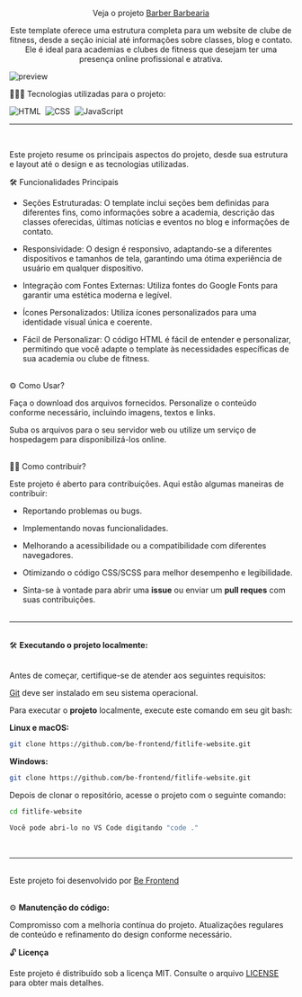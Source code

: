 <div align="center">

Veja o projeto <a href="https://fitlifewebsite.netlify.app/">Barber Barbearia</a>

<p>Este template oferece uma estrutura completa para um website de clube de fitness, desde a seção inicial até informações sobre classes, blog e contato. Ele é ideal para academias e clubes de fitness que desejam ter uma presença online profissional e atrativa.
</p>
</div>

![preview](https://github.com/be-frontend/frontend-websites/assets/110783805/ab794949-eca9-49da-a069-c0b416dbe253)

👨🏼‍💻 Tecnologias utilizadas para o projeto:

![HTML](https://img.shields.io/badge/-HTML-0D1117?style=for-the-badge&logo=html5&labelColor=0D1117)&nbsp;
![CSS](https://img.shields.io/badge/-CSS-0D1117?style=for-the-badge&logo=CSS3&logoColor=blue&labelColor=0D1117)&nbsp;
![JavaScript](https://img.shields.io/badge/-javascript-0D1117?style=for-the-badge&logo=javascript&logoColor=yellow&labelColor=0D1117)&nbsp;
<hr><br>

Este projeto resume os principais aspectos do projeto, desde sua estrutura e layout até o design e as tecnologias utilizadas.

🛠️ Funcionalidades Principais

- Seções Estruturadas: O template inclui seções bem definidas para diferentes fins, como informações sobre a academia, descrição das classes oferecidas, últimas notícias e eventos no blog e informações de contato.

- Responsividade: O design é responsivo, adaptando-se a diferentes dispositivos e tamanhos de tela, garantindo uma ótima experiência de usuário em qualquer dispositivo.

- Integração com Fontes Externas: Utiliza fontes do Google Fonts para garantir uma estética moderna e legível.

- Ícones Personalizados: Utiliza ícones personalizados para uma identidade visual única e coerente.

- Fácil de Personalizar: O código HTML é fácil de entender e personalizar, permitindo que você adapte o template às necessidades específicas de sua academia ou clube de fitness.<br><br>

⚙️ Como Usar?

Faça o download dos arquivos fornecidos.
Personalize o conteúdo conforme necessário, incluindo imagens, textos e links.

Suba os arquivos para o seu servidor web ou utilize um serviço de hospedagem para disponibilizá-los online.<br><br>

🕵🏻 Como contribuir?

Este projeto é aberto para contribuições. Aqui estão algumas maneiras de contribuir:

- Reportando problemas ou bugs.

- Implementando novas funcionalidades.

- Melhorando a acessibilidade ou a compatibilidade com diferentes navegadores.

- Otimizando o código CSS/SCSS para melhor desempenho e legibilidade.

- Sinta-se à vontade para abrir uma <b>issue</b> ou enviar um <b>pull reques</b> com suas contribuições.<br><br>

<hr>
<br>🛠️ <b>Executando o projeto localmente:</b><br><br>

<p>Antes de começar, certifique-se de atender aos seguintes requisitos:</p>

[Git](https://git-scm.com/downloads "Download Git") deve ser instalado em seu sistema operacional.

Para executar o <b>projeto</b> localmente, execute este comando em seu git bash:

<b>Linux e macOS:</b>

```bash
git clone https://github.com/be-frontend/fitlife-website.git
```

<b>Windows:</b>

```bash
git clone https://github.com/be-frontend/fitlife-website.git
```
Depois de clonar o repositório, acesse o projeto com o seguinte comando:

```bash
cd fitlife-website
```
```bash
Você pode abri-lo no VS Code digitando "code ."
```

<br><hr><br>
Este projeto foi desenvolvido por <a href="https://github.com/be-frontend/">Be Frontend</a><br><br>

⚙️ <b>Manutenção do código:</b>

Compromisso com a melhoria contínua do projeto.
Atualizações regulares de conteúdo e refinamento do design conforme necessário.

🔓 <b>Licença</b>

Este projeto é distribuído sob a licença MIT. Consulte o arquivo [LICENSE](../../LICENSE) para obter mais detalhes.
